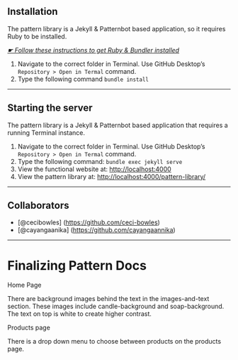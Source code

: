 ## Installation

The pattern library is a Jekyll & Patternbot based application, so it requires Ruby to be installed.

[*☛ Follow these instructions to get Ruby & Bundler installed*](https://learn-the-web.algonquindesign.ca/courses/web-dev-4/install-more-developer-tools/)

1. Navigate to the correct folder in Terminal. Use GitHub Desktop’s `Repository > Open in Termal` command.
2. Type the following command `bundle install`

---

## Starting the server

The pattern library is a Jekyll & Patternbot based application that requires a running Terminal instance.

1. Navigate to the correct folder in Terminal. Use GitHub Desktop’s `Repository > Open in Termal` command.
2. Type the following command: `bundle exec jekyll serve`
3. View the functional website at: [http://localhost:4000](http://localhost:4000)
4. View the pattern library at: [http://localhost:4000/pattern-library/](http://localhost:4000/pattern-library/)
---

## Collaborators

- [@cecibowles] (https://github.com/ceci-bowles)
- [@cayangaanika] (https://github.com/cayangaannika)

---

# Finalizing Pattern Docs

Home Page

There are background images behind the text in the images-and-text section. These images include candle-background and soap-background. The text on top is white to create higher contrast.

Products page

There is a drop down menu to choose between products on the products page.
